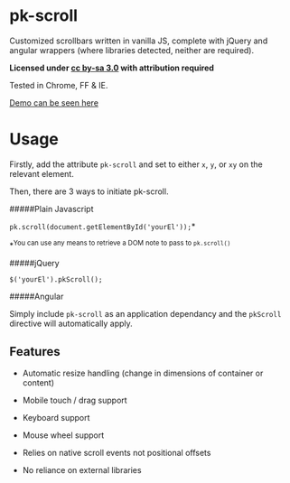 pk-scroll
=============

Customized scrollbars written in vanilla JS, complete with jQuery and angular wrappers (where libraries detected, neither are required).

**Licensed under [cc by-sa 3.0](http://creativecommons.org/licenses/by-sa/3.0/) with attribution required**

Tested in Chrome, FF & IE.

[Demo can be seen here](http://sw4.github.io/pk-scroll/)

Usage
====

Firstly, add the attribute `pk-scroll` and set to either `x`, `y`, or `xy` on the relevant element.

Then, there are 3 ways to initiate pk-scroll.


#####Plain Javascript

`pk.scroll(document.getElementById('yourEl'));`*

*<sup>You can use any means to retrieve a DOM note to pass to `pk.scroll()`</sup>

#####jQuery

`$('yourEl').pkScroll();`

#####Angular

Simply include `pk-scroll` as an application dependancy and the `pkScroll` directive will automatically apply.


Features
---

* Automatic resize handling (change in dimensions of container or content)

* Mobile touch / drag support

* Keyboard support

* Mouse wheel support

* Relies on native scroll events not positional offsets

* No reliance on external libraries
